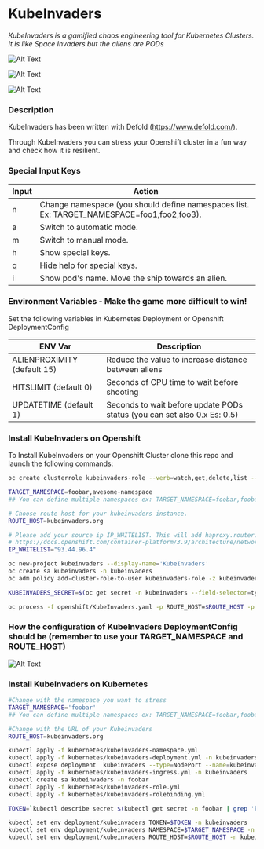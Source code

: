 # KubeInvaders

*KubeInvaders is a gamified chaos engineering tool for Kubernetes Clusters. It is like Space Invaders but the aliens are PODs*

![Alt Text](https://github.com/lucky-sideburn/KubeInvaders/blob/master/logo.png)

![Alt Text](https://github.com/lucky-sideburn/KubeInvaders/blob/master/kubeinvaders.gif)

![Alt Text](https://github.com/lucky-sideburn/KubeInvaders/blob/master/images/kubeinvaders.png)

### Description

KubeInvaders has been written with Defold (https://www.defold.com/).

Through KubeInvaders you can stress your Openshift cluster in a fun way and check how it is resilient.

### Special Input Keys

| Input           | Action                                                                                    |
|-----------------|-------------------------------------------------------------------------------------------|
|     n           | Change namespace (you should define namespaces list. Ex: TARGET_NAMESPACE=foo1,foo2,foo3).|
|     a           | Switch to automatic mode.                                                                 |
|     m           | Switch to manual mode.                                                                    |
|     h           | Show special keys.                                                                        |
|     q           | Hide help for special keys.                                                               |
|     i           | Show pod's name. Move the ship towards an alien.                                          |


### Environment Variables - Make the game more difficult to win!

Set the following variables in Kubernetes Deployment or Openshift DeploymentConfig

| ENV Var                     | Description                                                                   |
|-----------------------------|-------------------------------------------------------------------------------|
| ALIENPROXIMITY (default 15) | Reduce the value to increase distance between aliens                          |
| HITSLIMIT (default 0)       | Seconds of CPU time to wait before shooting                                   |
| UPDATETIME (default 1)      | Seconds to wait before update PODs status (you can set also 0.x Es: 0.5)      |

### Install KubeInvaders on Openshift

To Install KubeInvaders on your Openshift Cluster clone this repo and launch the following commands:

```bash
oc create clusterrole kubeinvaders-role --verb=watch,get,delete,list --resource=pods

TARGET_NAMESPACE=foobar,awesome-namespace
## You can define multiple namespaces ex: TARGET_NAMESPACE=foobar,foobar2

# Choose route host for your kubeinvaders instance.
ROUTE_HOST=kubeinvaders.org

# Please add your source ip IP_WHITELIST. This will add haproxy.router.openshift.io/ip_whitelist in KubeInvaders route
# https://docs.openshift.com/container-platform/3.9/architecture/networking/routes.html#whitelist
IP_WHITELIST="93.44.96.4"

oc new-project kubeinvaders --display-name='KubeInvaders'
oc create sa kubeinvaders -n kubeinvaders
oc adm policy add-cluster-role-to-user kubeinvaders-role -z kubeinvaders -n kubeinvaders

KUBEINVADERS_SECRET=$(oc get secret -n kubeinvaders --field-selector=type==kubernetes.io/service-account-token | grep 'kubeinvaders-token' | awk '{ print $1}' | head -n 1)

oc process -f openshift/KubeInvaders.yaml -p ROUTE_HOST=$ROUTE_HOST -p TARGET_NAMESPACE=$TARGET_NAMESPACE -p KUBEINVADERS_SECRET=$KUBEINVADERS_SECRET | oc create -f -
```

### How the configuration of KubeInvaders DeploymentConfig should be (remember to use your TARGET_NAMESPACE and ROUTE_HOST)

![Alt Text](https://github.com/lucky-sideburn/KubeInvaders/blob/master/images/dcenv.png)

### Install KubeInvaders on Kubernetes

```bash
#Change with the namespace you want to stress
TARGET_NAMESPACE='foobar'
## You can define multiple namespaces ex: TARGET_NAMESPACE=foobar,foobar2

#Change with the URL of your Kubeinvaders
ROUTE_HOST=kubeinvaders.org

kubectl apply -f kubernetes/kubeinvaders-namespace.yml
kubectl apply -f kubernetes/kubeinvaders-deployment.yml -n kubeinvaders
kubectl expose deployment  kubeinvaders --type=NodePort --name=kubeinvaders -n kubeinvaders --port 8080
kubectl apply -f kubernetes/kubeinvaders-ingress.yml -n kubeinvaders
kubectl create sa kubeinvaders -n foobar
kubectl apply -f kubernetes/kubeinvaders-role.yml
kubectl apply -f kubernetes/kubeinvaders-rolebinding.yml

TOKEN=`kubectl describe secret $(kubectl get secret -n foobar | grep 'kubeinvaders-token' | awk '{ print $1}') -n foobar | grep 'token:' | awk '{ print $2}'`

kubectl set env deployment/kubeinvaders TOKEN=$TOKEN -n kubeinvaders
kubectl set env deployment/kubeinvaders NAMESPACE=$TARGET_NAMESPACE -n kubeinvaders
kubectl set env deployment/kubeinvaders ROUTE_HOST=$ROUTE_HOST -n kubeinvaders
```
